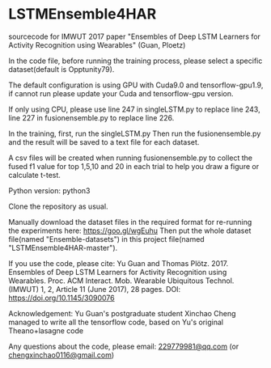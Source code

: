 # LSTMEnsemble4HAR
sourcecode for IMWUT 2017 paper "Ensembles of Deep LSTM Learners for Activity Recognition using Wearables" (Guan, Ploetz)


In the code file, before running the training process, please select a specific dataset(default is Opptunity79).

The default configuration is using GPU with Cuda9.0 and tensorflow-gpu1.9, if cannot run please update your Cuda and tensorflow-gpu version.

If only using CPU, please use line 247 in singleLSTM.py to replace line 243, line 227 in fusionensemble.py to replace line 226.

In the training, first, run the singleLSTM.py Then run the fusionensemble.py and the result will be saved to a text file for each dataset.

A csv files will be created when running fusionensemble.py to collect the fused f1 value for top 1,5,10 and 20 in each trial to help you draw a figure or calculate t-test.

Python version: python3

Clone the repository as usual.

Manually download the dataset files in the required format for re-running the experiments here:
https://goo.gl/wgEuhu 
Then put the whole dataset file(named "Ensemble-datasets") in this project file(named "LSTMEnsemble4HAR-master").

If you use the code, please cite:
Yu Guan and Thomas Plötz. 2017. Ensembles of Deep LSTM Learners for Activity Recognition using Wearables. Proc. ACM Interact. Mob. Wearable Ubiquitous Technol. (IMWUT) 1, 2, Article 11 (June 2017), 28 pages. DOI: https://doi.org/10.1145/3090076

Acknowledgement: Yu Guan's postgraduate student Xinchao Cheng managed to write all the tensorflow code, based on Yu's original Theano+lasagne code 

Any questions about the code, please email: 229779981@qq.com (or chengxinchao0116@gmail.com)

